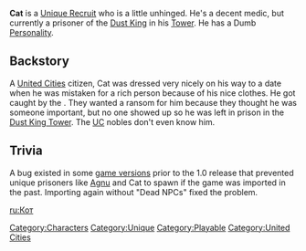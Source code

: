 **Cat** is a [Unique Recruit](Unique_Recruits.md "wikilink") who is a
little unhinged. He's a decent medic, but currently a prisoner of the
[Dust King](Dust_King.md "wikilink") in his
[Tower](Dust_King_Tower.md "wikilink"). He has a Dumb
[Personality](Personality.md "wikilink").

## Backstory

A [United Cities](02%20-%20Projects%20&%20Wikis/Kenshi/Kenshi%20Wiki/Kenshi%20Wiki%20Template/United_Cities.md "wikilink") citizen, Cat was dressed
very nicely on his way to a date when he was mistaken for a rich person
because of his nice clothes. He got caught by the [](Dust_Bandits.md). They wanted a ransom for him because
they thought he was someone important, but no one showed up so he was
left in prison in the [Dust King Tower](Dust_King_Tower.md "wikilink"). The
[UC](02%20-%20Projects%20&%20Wikis/Kenshi/Kenshi%20Wiki/Kenshi%20Wiki%20Template/United_Cities.md "wikilink") nobles don't even know him.

## Trivia

A bug existed in some [game versions](02%20-%20Projects%20&%20Wikis/Kenshi/Kenshi%20Wiki/Kenshi%20Wiki%20Template/Changelog.md "wikilink") prior to the
1.0 release that prevented unique prisoners like [Agnu](Agnu.md "wikilink")
and Cat to spawn if the game was imported in the past. Importing again
without "Dead NPCs" fixed the problem.

[ru:Кот](ru:Кот "wikilink")

[Category:Characters](Category:Characters "wikilink")
[Category:Unique](Category:Unique "wikilink")
[Category:Playable](Category:Playable "wikilink") [Category:United
Cities](Category:United_Cities "wikilink")